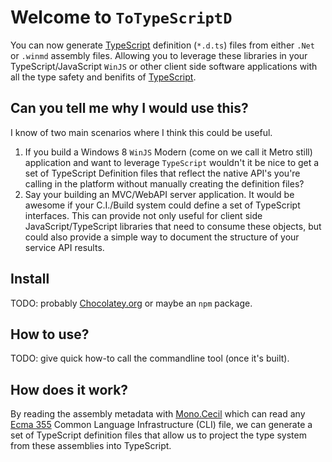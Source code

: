 Welcome to `ToTypeScriptD`
====

You can now generate [TypeScript](http://typescriptlang.org) definition (`*.d.ts`) 
files from either `.Net` or `.winmd` assembly files. Allowing you to leverage these 
libraries in your TypeScript/JavaScript `WinJS` or other client side software 
applications with all the type safety and benifits of [TypeScript](http://typescriptlang.org).

## Can you tell me why I would use this?

I know of two main scenarios where I think this could be useful.

1. If you build a Windows 8 `WinJS` Modern (come on we call it Metro still) 
 application and want to leverage `TypeScript` wouldn't it be nice to get 
 a set of TypeScript Definition files that reflect the native API's you're 
 calling in the platform without manually creating the definition files?
2. Say your building an MVC/WebAPI server application. It would be awesome if 
 your C.I./Build system could define a set of TypeScript interfaces. This can
 provide not only useful for client side JavaScript/TypeScript libraries that 
 need to consume these objects, but could also provide a simple way to document the structure of your service API results.

## Install

TODO: probably [Chocolatey.org](http://chocolatey.org) or maybe an `npm` package.

## How to use?

TODO: give quick how-to call the commandline tool (once it's built).


## How does it work?

By reading the assembly metadata with [Mono.Cecil](http://www.mono-project.com/Cecil) which can read any [Ecma 355](http://www.ecma-international.org/publications/standards/Ecma-335.htm) Common Language Infrastructure (CLI) file, we can generate a set of TypeScript definition files that allow us to project the type system from these assemblies into TypeScript.

